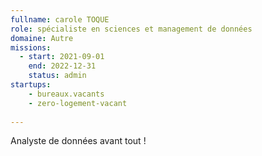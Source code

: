 ```yaml
---
fullname: carole TOQUE
role: spécialiste en sciences et management de données
domaine: Autre
missions:
  - start: 2021-09-01
    end: 2022-12-31
    status: admin
startups:
    - bureaux.vacants
    - zero-logement-vacant
    
---
```


Analyste de données avant tout !
